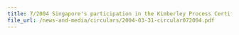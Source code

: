 ```yaml
---
title: 7/2004 Singapore's participation in the Kimberley Process Certification Scheme
file_url: /news-and-media/circulars/2004-03-31-circular072004.pdf
---
```

